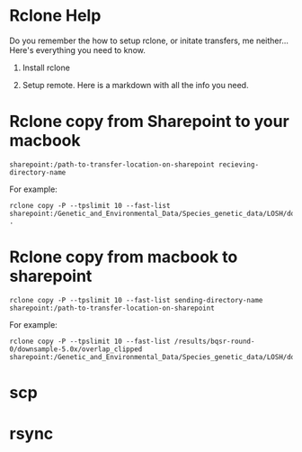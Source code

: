 # Rclone Help

Do you remember the how to setup rclone, or initate transfers, me neither... Here's everything you need to know.

1. Install rclone

2. Setup remote. Here is a markdown with all the info you need.

# Rclone copy from Sharepoint to your macbook
```
sharepoint:/path-to-transfer-location-on-sharepoint recieving-directory-name
```
For example:
```
rclone copy -P --tpslimit 10 --fast-list sharepoint:/Genetic_and_Environmental_Data/Species_genetic_data/LOSH/downsampled_bam_Holden/x5.0 .
```

# Rclone copy from macbook to sharepoint
```
rclone copy -P --tpslimit 10 --fast-list sending-directory-name sharepoint:/path-to-transfer-location-on-sharepoint
```
For example:
```
rclone copy -P --tpslimit 10 --fast-list /results/bqsr-round-0/downsample-5.0x/overlap_clipped sharepoint:/Genetic_and_Environmental_Data/Species_genetic_data/LOSH/downsampled_bam_Holden/x5.0
```

# scp

# rsync
